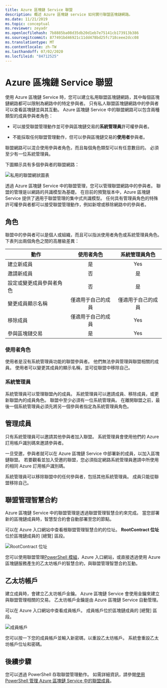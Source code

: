 ```yaml
---
title: Azure 區塊鏈 Service 聯盟
description: 概述 Azure 區塊鏈 service 如何實行聯盟區塊鏈網路。
ms.date: 11/21/2019
ms.topic: conceptual
ms.reviewer: zeyadr
ms.openlocfilehash: 7b8885ba08d35db20d1eb7e75141cb173913b386
ms.sourcegitcommit: 877491bd46921c11dd478bd25fc718ceee2dcc08
ms.translationtype: MT
ms.contentlocale: zh-TW
ms.lasthandoff: 07/02/2020
ms.locfileid: "84712525"
---
```

# <a name="azure-blockchain-service-consortium"></a>Azure 區塊鏈 Service 聯盟

使用 Azure 區塊鏈 Service 時，您可以建立私用聯盟區塊鏈網路，其中每個區塊鏈網路都可以限制為網路中的特定參與者。 只有私人聯盟區塊鏈網路中的參與者可以查看區塊鏈並與其互動。 Azure 區塊鏈 Service 中的聯盟網路可以包含兩種類型的成員參與者角色：

* 可以接受聯盟管理動作並可參與區塊鏈交易的**系統管理員**許可權參與者。

* 不能採取任何聯盟管理動作，但可以參與區塊鏈交易的**使用者**參與者。

聯盟網路可以混合使用參與者角色，而且每個角色類型可以有任意數目的。 必須至少有一位系統管理員。

下圖顯示具有多個參與者的聯盟網路：

![私用的聯盟網狀圖表](./media/consortium/network-diagram.png)

透過 Azure 區塊鏈 Service 中的聯盟管理，您可以管理聯盟網路中的參與者。 聯盟的管理是以網路的共識模型為基礎。 在目前的預覽版本中，Azure 區塊鏈 Service 提供了適用于聯盟管理的集中式共識模型。 任何具有管理員角色的特殊許可權參與者都可以接受聯盟管理動作，例如新增或移除網路中的參與者。

## <a name="roles"></a>角色

聯盟中的參與者可以是個人或組織，而且可以指派使用者角色或系統管理員角色。 下表列出兩個角色之間的高層級差異：

| 動作 | 使用者角色 | 系統管理員角色
|--------|:----:|:------------:|
| 建立新成員 | 是 | Yes |
| 邀請新成員 | 否 | 是 |
| 設定或變更成員參與者角色 | 否 | 是 |
| 變更成員顯示名稱 | 僅適用于自己的成員 | 僅適用于自己的成員 |
| 移除成員 | 僅適用于自己的成員 | Yes |
| 參與區塊鏈交易 | 是 | Yes |

### <a name="user-role"></a>使用者角色

使用者是沒有系統管理員功能的聯盟參與者。 他們無法參與管理與聯盟相關的成員。 使用者可以變更其成員的顯示名稱，並可從聯盟中移除自己。

### <a name="administrator"></a>系統管理員

系統管理員可以管理聯盟內的成員。 系統管理員可以邀請成員、移除成員，或更新聯盟內的成員角色。
聯盟中至少必須有一位系統管理員。 在離開聯盟之前，最後一個系統管理員必須先將另一個參與者指定為系統管理員角色。

## <a name="managing-members"></a>管理成員

只有系統管理員可以邀請其他參與者加入聯盟。 系統管理員會使用他們的 Azure 訂用帳戶識別碼來邀請參與者。

一旦受邀，參與者就可以在 Azure 區塊鏈 Service 中部署新的成員，以加入區塊鏈聯盟。 若要觀看並加入受邀的聯盟，您必須指定網路系統管理員邀請中所使用的相同 Azure 訂用帳戶識別碼。

系統管理員可以移除聯盟中的任何參與者，包括其他系統管理員。 成員只能從聯盟移除自己。

## <a name="consortium-management-smart-contract"></a>聯盟管理智慧合約

Azure 區塊鏈 Service 中的聯盟管理是透過聯盟管理智慧合約來完成。 當您部署新的區塊鏈成員時，智慧型合約會自動部署至您的節點。

可以在 Azure 入口網站中查看根聯盟管理智慧合約的位址。 **RootContract 位址**位於區塊鏈成員的 [總覽] 區段。

![RootContract 位址](./media/consortium/rootcontract-address.png)

您可以使用聯盟管理[PowerShell 模組](manage-consortium-powershell.md)，Azure 入口網站，或直接透過使用 Azure 區塊鏈服務產生的乙太坊帳戶的智慧合約，與聯盟管理智慧合約互動。

## <a name="ethereum-account"></a>乙太坊帳戶

建立成員時，會建立乙太坊帳戶金鑰。 Azure 區塊鏈 Service 會使用金鑰來建立與聯盟管理相關的交易。 乙太坊帳戶金鑰是由 Azure 區塊鏈 Service 自動管理。

可以在 Azure 入口網站中查看成員帳戶。 成員帳戶位於區塊鏈成員的 [總覽] 區段。

![成員帳戶](./media/consortium/member-account.png)

您可以按一下您的成員帳戶並輸入新密碼，以重設乙太坊帳戶。 系統會重設乙太坊帳戶位址和密碼。  

## <a name="next-steps"></a>後續步驟

您可以透過 PowerShell 存取聯盟管理動作。 如需詳細資訊，請參閱[使用 PowerShell 管理 Azure 區塊鏈 Service 中的聯盟成員](manage-consortium-powershell.md)。
